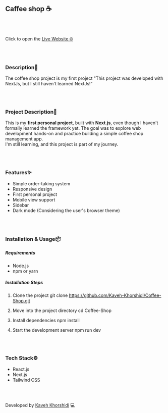 ## Caffee shop ☕️


<br/>
<br/>



 Click to open the [Live Website 🌐](https://coffee-shop-two-psi.vercel.app/)



<br/>
<br/>


### Description📄

The coffee shop project is my first project
"This project was developed with NextJs, but I still haven't learned NextJs!"


<br/>
<br/>


### Project Description📘

This is my **first personal project**, built with **Next.js**, even though I haven't formally learned the framework yet. The goal was to explore web development hands-on and practice building a simple coffee shop management app.  
I'm still learning, and this project is part of my journey. 


<br/>
<br/>


### Features✨

- Simple order-taking system
- Responsive design
- First personal project
- Mobile view support
- Sidebar 
- Dark mode (Considering the user's browser theme)


<br/>
<br/>


### Installation & Usage📦

##### Requirements 
- Node.js 
- npm or yarn


##### Installation Steps 

1. Clone the project 
git clone https://github.com/Kaveh-Khorshidi/Coffee-Shop.git

2. Move into the project directory
cd Coffee-Shop

3. Install dependencies
npm install

4. Start the development server
npm run dev


<br/>
<br/>


### Tech Stack⚙️

- React.js
- Next.js
- Tailwind CSS


<br/>
<br/>



Developed by [Kaveh Khorshidi](https://github.com/Kaveh-Khorshidi) 💻








